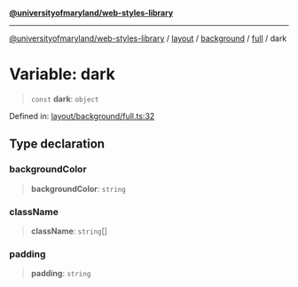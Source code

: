 [**@universityofmaryland/web-styles-library**](../../../../../../README.md)

***

[@universityofmaryland/web-styles-library](../../../../../../README.md) / [layout](../../../../../README.md) / [background](../../../README.md) / [full](../README.md) / dark

# Variable: dark

> `const` **dark**: `object`

Defined in: [layout/background/full.ts:32](https://github.com/UMD-Digital/design-system/blob/7fa144f196ef5f0ef2b372670136735f5a5c9236/packages/styles/source/layout/background/full.ts#L32)

## Type declaration

### backgroundColor

> **backgroundColor**: `string`

### className

> **className**: `string`[]

### padding

> **padding**: `string`
